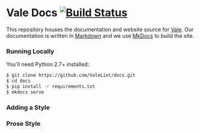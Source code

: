 # Vale Docs [![Build Status](https://travis-ci.org/ValeLint/docs.svg?branch=master)](https://travis-ci.org/ValeLint/docs)

This repository houses the documentation and website source for [Vale](https://github.com/ValeLint/vale). Our documentation is written in [Markdown](http://commonmark.org/) and we use [MkDocs](http://www.mkdocs.org/) to build the site.

### Running Locally

You'll need Python 2.7+ installed:

```bash
$ git clone https://github.com/ValeLint/docs.git
$ cd docs
$ pip install -r requirements.txt
$ mkdocs serve
```

### Adding a Style

### Prose Style
